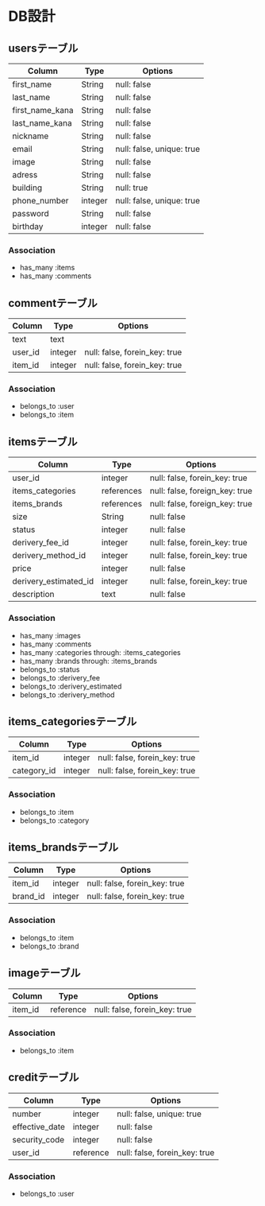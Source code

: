 # DB設計


## usersテーブル

|Column|Type|Options|
|------|----|-------|
|first_name|String|null: false|
|last_name|String|null: false|
|first_name_kana|String|null: false|
|last_name_kana|String|null: false|
|nickname|String|null: false|
|email|String|null: false, unique: true|
|image|String|null: false|
|adress|String|null: false|
|building|String|null: true|
|phone_number|integer|null: false, unique: true|
|password|String|null: false|
|birthday|integer|null: false|

### Association
- has_many :items
- has_many :comments


## commentテーブル

|Column|Type|Options|
|------|----|-------|
|text|text|
|user_id|integer|null: false, forein_key: true|
|item_id|integer|null: false, forein_key: true|

### Association
- belongs_to :user
- belongs_to :item


## itemsテーブル

|Column|Type|Options|
|------|----|-------|
|user_id|integer|null: false, forein_key: true|
|items_categories|references|null: false, foreign_key: true|
|items_brands|references|null: false, foreign_key: true|
|size|String|null: false|
|status|integer|null: false|
|derivery_fee_id|integer|null: false, forein_key: true|
|derivery_method_id|integer|null: false, forein_key: true|
|price|integer|null: false|
|derivery_estimated_id|integer|null: false, forein_key: true|
|description|text|null: false|


### Association
- has_many :images
- has_many :comments
- has_many :categories through: :items_categories
- has_many :brands through: :items_brands
- belongs_to :status
- belongs_to :derivery_fee
- belongs_to :derivery_estimated
- belongs_to :derivery_method


## items_categoriesテーブル

|Column|Type|Options|
|------|----|-------|
|item_id|integer|null: false, forein_key: true|
|category_id|integer|null: false, forein_key: true|

### Association
- belongs_to :item
- belongs_to :category


## items_brandsテーブル

|Column|Type|Options|
|------|----|-------|
|item_id|integer|null: false, forein_key: true|
|brand_id|integer|null: false, forein_key: true|

### Association
- belongs_to :item
- belongs_to :brand


## imageテーブル

|Column|Type|Options|
|------|----|-------|
|item_id|reference|null: false, forein_key: true|

### Association
- belongs_to :item


## creditテーブル

|Column|Type|Options|
|------|----|-------|
|number|integer|null: false, unique: true|
|effective_date|integer|null: false|
|security_code|integer|null: false|
|user_id|reference|null: false, forein_key: true|

### Association
- belongs_to :user